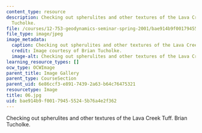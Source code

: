 ```yaml
---
content_type: resource
description: Checking out spherulites and other textures of the Lava Creek Tuff. Brian
  Tucholke.
file: /courses/12-753-geodynamics-seminar-spring-2001/bae914b9f001794555245b76a4e2f362_06.jpg
file_type: image/jpeg
image_metadata:
  caption: Checking out spherulites and other textures of the Lava Creek Tuff.
  credit: Image courtesy of Brian Tucholke.
  image-alt: Checking out spherulites and other textures of the Lava Creek Tu
learning_resource_types: []
ocw_type: OCWImage
parent_title: Image Gallery
parent_type: CourseSection
parent_uid: 6e86ccf3-e891-7439-2a63-b64c76475321
resourcetype: Image
title: 06.jpg
uid: bae914b9-f001-7945-5524-5b76a4e2f362
---
```

Checking out spherulites and other textures of the Lava Creek Tuff. Brian Tucholke.

